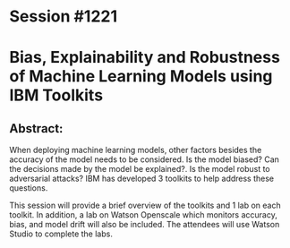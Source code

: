# Session #1221 
# Bias, Explainability and Robustness of Machine Learning Models using IBM Toolkits

## Abstract:
 
When deploying machine learning models, other factors besides the accuracy of the model needs to be considered. Is the model biased? Can the decisions made by the model be explained?. Is the model robust to adversarial attacks? IBM has developed 3 toolkits to help address these questions.

This session will provide a brief overview of the toolkits and 1 lab on each toolkit. In addition, a lab on Watson Openscale which monitors accuracy, bias, and model drift will also be included. The attendees will use Watson Studio to complete the labs.
